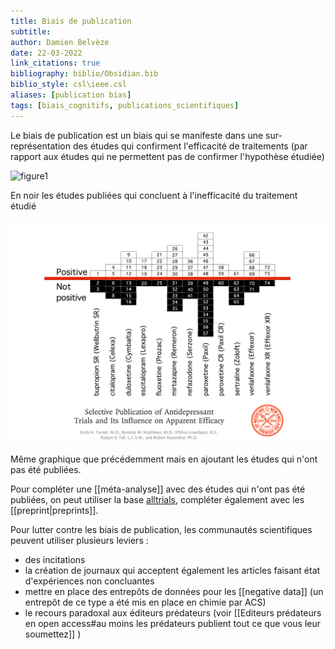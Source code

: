 ```yaml
---
title: Biais de publication
subtitle:
author: Damien Belvèze
date: 22-03-2022
link_citations: true
bibliography: biblio/Obsidian.bib
biblio_style: csl\ieee.csl
aliases: [publication bias]
tags: [biais_cognitifs, publications_scientifiques]
---
```



Le biais de publication est un biais qui se manifeste dans une sur-représentation des études qui confirment l'efficacité de traitements (par rapport aux études qui ne permettent pas de confirmer l'hypothèse étudiée)

![figure1](biaispublication1.png)

En noir les études publiées qui concluent à l'inefficacité du traitement étudié

![figure2](images/biaispublication2.png)

Même graphique que précédemment mais en ajoutant les études qui n'ont pas été publiées.

Pour compléter une [[méta-analyse]] avec des études qui n'ont pas été publiées, on peut utiliser la base [alltrials](https://www.alltrials.net/), compléter également avec les [[preprint|preprints]].

Pour lutter contre les biais de publication, les communautés scientifiques peuvent utiliser plusieurs leviers : 

- des incitations
- la création de journaux qui acceptent également les articles faisant état d'expériences non concluantes
- mettre en place des entrepôts de données pour les [[negative data]] (un entrepôt de ce type a été mis en place en chimie par ACS)
- le recours paradoxal aux éditeurs prédateurs (voir [[Editeurs prédateurs en open access#au moins les prédateurs publient tout ce que vous leur soumettez]] )





